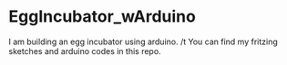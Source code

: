 # EggIncubator_wArduino
I am building an egg incubator using arduino. /t
You can find my fritzing sketches and arduino codes in this repo.
